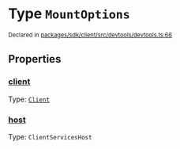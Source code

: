 # Type `MountOptions`
<sub>Declared in [packages/sdk/client/src/devtools/devtools.ts:66](https://github.com/dxos/dxos/blob/664e23dbe/packages/sdk/client/src/devtools/devtools.ts#L66)</sub>




## Properties
### [client](https://github.com/dxos/dxos/blob/664e23dbe/packages/sdk/client/src/devtools/devtools.ts#L67)
Type: <code>[Client](/api/@dxos/client/classes/Client)</code>




### [host](https://github.com/dxos/dxos/blob/664e23dbe/packages/sdk/client/src/devtools/devtools.ts#L68)
Type: <code>ClientServicesHost</code>





